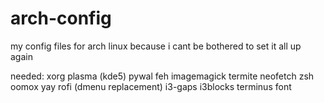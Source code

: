 # arch-config

my config files for arch linux because i cant be bothered to set it all up again

needed:
xorg
plasma (kde5)
pywal
feh
imagemagick
termite
neofetch
zsh
oomox
yay
rofi (dmenu replacement)
i3-gaps
i3blocks
terminus font



